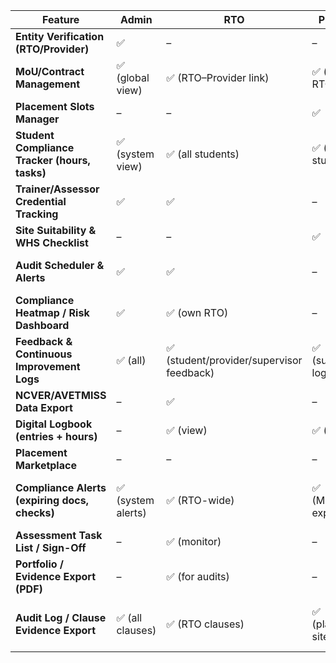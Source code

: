 | **Feature**                                   | **Admin**         | **RTO**                                  | **Provider**        | **Student**                    | **Supervisor**      | **Assessor**                       |
| --------------------------------------------- | ----------------- | ---------------------------------------- | ------------------- | ------------------------------ | ------------------- | ---------------------------------- |
| **Entity Verification (RTO/Provider)**        | ✅                 | –                                        | –                   | –                              | –                   | –                                  |
| **MoU/Contract Management**                   | ✅ (global view)   | ✅ (RTO–Provider link)                    | ✅ (multi-RTO link)  | –                              | –                   | –                                  |
| **Placement Slots Manager**                   | –                 | –                                        | ✅                   | –                              | –                   | –                                  |
| **Student Compliance Tracker (hours, tasks)** | ✅ (system view)   | ✅ (all students)                         | ✅ (linked students) | ✅ (own progress)               | ✅ (sign-off)        | ✅ (review evidence)                |
| **Trainer/Assessor Credential Tracking**      | ✅                 | ✅                                        | –                   | –                              | –                   | –                                  |
| **Site Suitability & WHS Checklist**          | –                 | –                                        | ✅                   | –                              | –                   | –                                  |
| **Audit Scheduler & Alerts**                  | ✅                 | ✅                                        | –                   | –                              | –                   | ✅ (assessment check)               |
| **Compliance Heatmap / Risk Dashboard**       | ✅                 | ✅ (own RTO)                              | –                   | –                              | –                   | –                                  |
| **Feedback & Continuous Improvement Logs**    | ✅ (all)           | ✅ (student/provider/supervisor feedback) | ✅ (supervisor logs) | –                              | ✅ (feedback forms)  | ✅ (moderation logs)                |
| **NCVER/AVETMISS Data Export**                | –                 | ✅                                        | –                   | –                              | –                   | –                                  |
| **Digital Logbook (entries + hours)**         | –                 | ✅ (view)                                 | ✅ (view)            | ✅ (fill in)                    | ✅ (approve)         | ✅ (audit evidence)                 |
| **Placement Marketplace**                     | –                 | –                                        | –                   | ✅                              | –                   | –                                  |
| **Compliance Alerts (expiring docs, checks)** | ✅ (system alerts) | ✅ (RTO-wide)                             | ✅ (MoU/site expiry) | ✅ (police check, health check) | ✅ (reminders)       | ✅ (observation due)                |
| **Assessment Task List / Sign-Off**           | –                 | ✅ (monitor)                              | –                   | ✅ (see pending)                | ✅ (approve tasks)   | ✅ (assess competencies)            |
| **Portfolio / Evidence Export (PDF)**         | –                 | ✅ (for audits)                           | –                   | ✅ (own)                        | –                   | ✅ (audit-ready)                    |
| **Audit Log / Clause Evidence Export**        | ✅ (all clauses)   | ✅ (RTO clauses)                          | ✅ (placement site)  | –                              | ✅ (student reports) | ✅ (assessment clause 1.8 evidence) |
